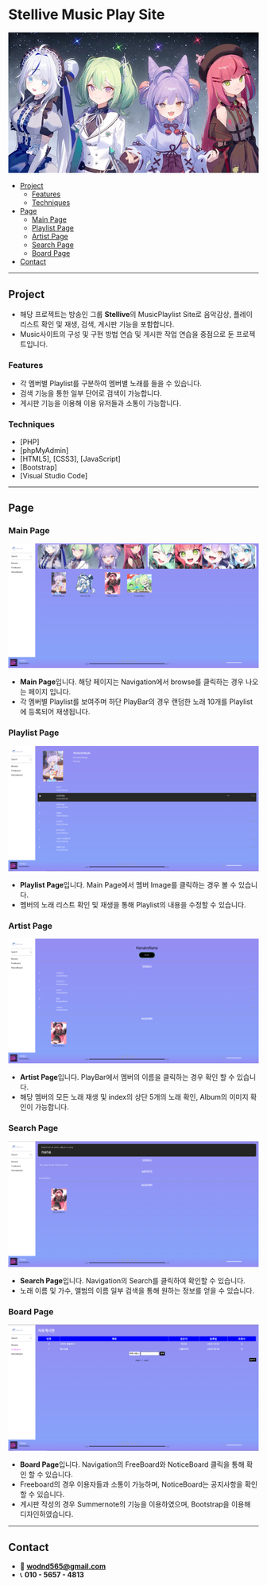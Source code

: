 # Stellive Music Play Site
<!--프로젝트 메인 이미지-->
![Project Title](music_play/readme_img/cliche.png)

<!--목차-->
- [Project](#project)
    - [Features](#features)
    - [Techniques](#techniques)
- [Page](#page)
    - [Main Page](#main-page)
    - [Playlist Page](#playlist-page)
    - [Artist Page](#artist-page)
    - [Search Page](#search-page)
    - [Board Page](#board-page)
- [Contact](#contact)

<hr>

<!--프로젝트 설명-->
## Project
- 해당 프로젝트는 방송인 그룹 **Stellive**의 MusicPlaylist Site로 음악감상, 플레이리스트 확인 및 재생, 검색, 게시판 기능을 포함합니다.
- Music사이트의 구성 및 구현 방법 연습 및 게시판 작업 연습을 중점으로 둔 프로젝트입니다.

### Features
- 각 멤버별 Playlist를 구분하여 멤버별 노래를 들을 수 있습니다.
- 검색 기능을 통한 일부 단어로 검색이 가능합니다.
- 게시판 기능을 이용해 이용 유저들과 소통이 가능합니다.

### Techniques
- [PHP]
- [phpMyAdmin]
- [HTML5], [CSS3], [JavaScript]
- [Bootstrap]
- [Visual Studio Code]

<hr>

<!--각 페이지 설명-->
## Page

### Main Page
![Main Page](music_play/readme_img/main.png)
- **Main Page**입니다. 해당 페이지는 Navigation에서 browse를 클릭하는 경우 나오는 페이지 입니다.
- 각 멤버별 Playlist를 보여주며 하단 PlayBar의 경우 랜덤한 노래 10개를 Playlist에 등록되어 재생됩니다.

### Playlist Page
![Playlist Page](music_play/readme_img/playlist.png)
- **Playlist Page**입니다. Main Page에서 멤버 Image를 클릭하는 경우 볼 수 있습니다.
- 멤버의 노래 리스트 확인 및 재생을 통해 Playlist의 내용을 수정할 수 있습니다.

### Artist Page
![Artist Page](music_play/readme_img/Artist.png)
- **Artist Page**입니다. PlayBar에서 멤버의 이름을 클릭하는 경우 확인 할 수 있습니다.
- 해당 멤버의 모든 노래 재생 및 index의 상단 5개의 노래 확인, Album의 이미지 확인이 가능합니다.


### Search Page
![Search Page](music_play/readme_img/search.png)
- **Search Page**입니다.  Navigation의 Search를 클릭하여 확인할 수 있습니다.
- 노래 이름 및 가수, 앨범의 이름 일부 검색을 통해 원하는 정보를 얻을 수 있습니다.


### Board Page
![Board Page](music_play/readme_img/board.png)
- **Board Page**입니다.  Navigation의 FreeBoard와 NoticeBoard 클릭을 통해 확인 할 수 있습니다.
- Freeboard의 경우 이용자들과 소통이 가능하며, NoticeBoard는 공지사항을 확인할 수 있습니다.
- 게시판 작성의 경우 Summernote의 기능을 이용하였으며, Bootstrap을 이용해 디자인하였습니다.

<hr>

<!--접근-->
## Contact
- 📧  **wodnd565@gmail.com**
- 📞  **010 - 5657 - 4813**
